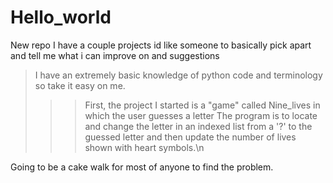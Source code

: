 # Hello_world
New repo
I have a couple projects id like someone to basically pick apart and tell me what i can improve on and suggestions

> I have an extremely basic knowledge of python code and terminology so take it easy on me.
>>
>>> First, the project I started is a "game" called Nine_lives in which the user guesses a letter
The program is to locate and change the letter in an indexed list from a '?' to the guessed letter
and then update the number of lives shown with heart symbols.\n

Going to be a cake walk for most of anyone to find the problem.
